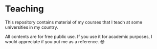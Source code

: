 Teaching
=====

This repository contains material of my courses that I teach at some universities in my country.

All contents are for free public use. If you use it for academic purposes, I would appreciate if you put me as a reference. 😎